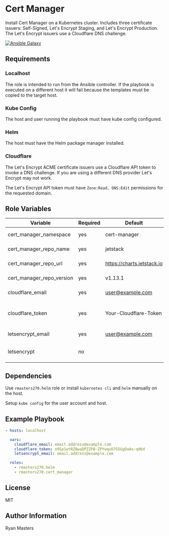 # Cert Manager

Install Cert Manager on a Kubernetes cluster. Includes three certificate issuers: Self-Signed, Let's Encrypt Staging, and Let's Encrypt Production. The Let's Encrypt issuers use a Cloudflare DNS challenge.

[![Ansible Galaxy](https://img.shields.io/badge/ansible--galaxy-cert_manager-blue.svg)](https://galaxy.ansible.com/ui/standalone/roles/rmasters270/cert_manager)

## Requirements

### Localhost

The role is intended to run from the Ansible controller.  If the playbook is executed on a different host it will fail because the templates must be copied to the target host.

### Kube Config

The host and user running the playbook must have kube config configured.

### Helm

The host must have the Helm package manager installed.

### Cloudflare

The Let's Encrypt ACME certificate issuers use a Cloudflare API token to invoke a DNS challenge.  If you are using a different DNS provider Let's Encrypt may not work.

The Let's Encrypt API token must have `Zone:Read, DNS:Edit` permissions for the requested domain.

## Role Variables

| Variable                  | Required | Default                      | Comments                                                                    |
| ------------------------- | -------- | ---------------------------- | --------------------------------------------------------------------------- |
| cert_manager_namespace    | yes      | cert-manager                 | Kubernetes namespace                                                        |
| cert_manager_repo_name    | yes      | jetstack                     | Helm repository name                                                        |
| cert_manager_repo_url     | yes      | <https://charts.jetstack.io> | Helm repository URL                                                         |
| cert_manager_repo_version | yes      | v1.13.1                      | [Helm chart version](https://github.com/cert-manager/cert-manager/releases) |
| cloudflare_email          | yes      | <user@example.com>           | Cloudflare email account                                                    |
| cloudflare_token          | yes      | Your-Cloudflare-Token        | Cloudflare token (recommended) or key                                       |
| letsencrypt_email         | yes      | <user@example.com>           | Lets Encrypt email address                                                  |
| letsencrypt               | no       |                              | Lets Encrypt prod and staging urls                                          |

## Dependencies

Use `rmasters270.helm` role or install `kubernetes cli` and `helm` manually on the host.

Setup `kube config` for the user account and host.

## Example Playbook

```yaml
- hosts: localhost

  vars:
    cloudflare_email: email.address@example.com
    cloudflare_token: o9Sp1wtRZ8waDPZZP8-ZPYwquO7S5GgDaAx-q06d
    letsencrypt_email: email.address@example.com

  roles:
    - rmasters270.helm
    - rmasters270.cert_manager
```

## License

MIT

## Author Information

Ryan Masters
